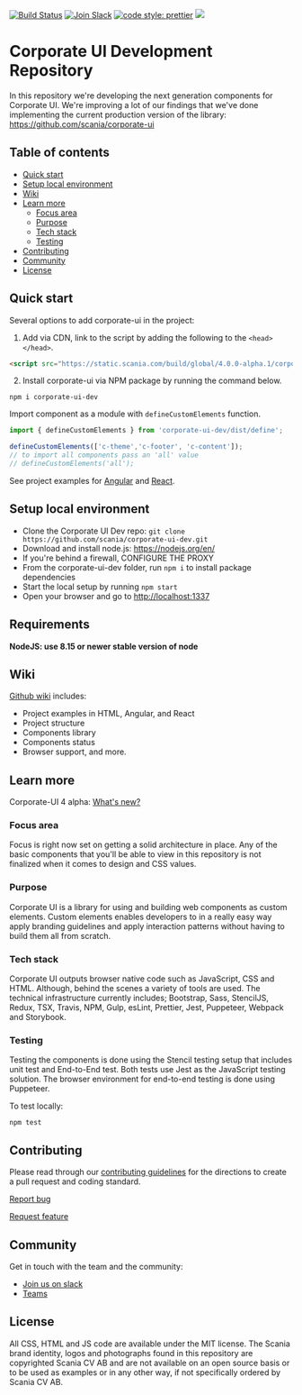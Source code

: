 [![Build Status](https://travis-ci.com/scania/corporate-ui-dev.svg?branch=master)](https://travis-ci.com/scania/corporate-ui-dev)
[![Join Slack](https://img.shields.io/badge/slack-join-%23dd3072.svg)](https://join.slack.com/t/corporate-ui/shared_invite/enQtNTI4NzMzOTQ3NTg4LTI1OGNhZGE2OTY0NzUwYzExMTJmMTQ2NjcxOTdkMjc0NDhlM2JlYTEyODY2ODJjYzUxNmYxNzhhMTQ5MDhmOWQ)
[![code style: prettier](https://img.shields.io/badge/code_style-prettier-ff69b4.svg?style=flat-square)](https://github.com/prettier/prettier)
![](https://img.shields.io/github/license/scania/corporate-ui-dev.svg?style=flat)

# Corporate UI Development Repository

In this repository we're developing the next generation components for Corporate UI. We're improving a lot of our findings that we've done implementing the current production version of the library: https://github.com/scania/corporate-ui

## Table of contents

- [Quick start](#quick-start)
- [Setup local environment](#setup-local-environment)
- [Wiki](#wiki)
- [Learn more](#learn-more)
  - [Focus area](#focus-area)
  - [Purpose](#purpose)
  - [Tech stack](#tech-stack)
  - [Testing](#testing)
- [Contributing](#contributing)
- [Community](#community)
- [License](#license)

## Quick start

Several options to add corporate-ui in the project: 

1. Add via CDN, link to the script by adding the following to the `<head></head>`.

```html
<script src="https://static.scania.com/build/global/4.0.0-alpha.1/corporate-ui.js"></script>
```

2. Install corporate-ui via NPM package by running the command below.

```
npm i corporate-ui-dev
```

Import component as a module with `defineCustomElements` function.

```js
import { defineCustomElements } from 'corporate-ui-dev/dist/define';

defineCustomElements(['c-theme','c-footer', 'c-content']);
// to import all components pass an 'all' value
// defineCustomElements('all');
```

See project examples for [Angular](https://github.com/scania/corporate-ui-angular) and [React](https://github.com/scania/corporate-ui-react).

## Setup local environment

- Clone the Corporate UI Dev repo: `git clone https://github.com/scania/corporate-ui-dev.git`
- Download and install node.js: https://nodejs.org/en/
- If you're behind a firewall, CONFIGURE THE PROXY
- From the corporate-ui-dev folder, run `npm i` to install package dependencies
- Start the local setup by running `npm start`
- Open your browser and go to [http://localhost:1337](http://localhost:1337)

## Requirements

**NodeJS: use 8.15 or newer stable version of node**

## Wiki

[Github wiki](https://github.com/scania/corporate-ui-dev/wiki) includes: 
- Project examples in HTML, Angular, and React
- Project structure
- Components library
- Components status
- Browser support, and more. 

## Learn more

Corporate-UI 4 alpha: [What's new?](https://github.com/scania/corporate-ui-dev/releases/)

### Focus area

Focus is right now set on getting a solid architecture in place. Any of the basic components that you'll be able to view in this repository is not finalized when it comes to design and CSS values.

### Purpose

Corporate UI is a library for using and building web components as custom elements. Custom elements enables developers to in a really easy way apply branding guidelines and apply interaction patterns without having to build them all from scratch.

### Tech stack

Corporate UI outputs browser native code such as JavaScript, CSS and HTML. Although, behind the scenes a variety of tools are used. The technical infrastructure currently includes; Bootstrap, Sass, StencilJS, Redux, TSX, Travis, NPM, Gulp, esLint, Prettier, Jest, Puppeteer, Webpack and Storybook.

### Testing

Testing the components is done using the Stencil testing setup that includes unit test and End-to-End test. Both tests use Jest as the JavaScript testing solution. The browser environment for end-to-end testing is done using Puppeteer.

To test locally:

`npm test`

## Contributing

Please read through our [contributing guidelines](https://github.com/scania/corporate-ui-dev/blob/feature/contributing_guidelines/CONTRIBUTING.md) for the directions to create a pull request and coding standard.

[Report bug](https://github.com/scania/corporate-ui-dev/issues/new/choose)

[Request feature](https://github.com/scania/corporate-ui-dev/issues/new?assignees=&labels=Feature&template=feature_request.md&title=Feature+-+%22title+text%22)

## Community

Get in touch with the team and the community:
- [Join us on slack](https://join.slack.com/t/corporate-ui/shared_invite/enQtNTI4NzMzOTQ3NTg4LTI1OGNhZGE2OTY0NzUwYzExMTJmMTQ2NjcxOTdkMjc0NDhlM2JlYTEyODY2ODJjYzUxNmYxNzhhMTQ5MDhmOWQ)
- [Teams](https://teams.microsoft.com/l/team/19%3a1257007a64d44c64954acca27a9d4b46%40thread.skype/conversations?groupId=79f9bfeb-73e2-424d-9477-b236191ece5e&tenantId=3bc062e4-ac9d-4c17-b4dd-3aad637ff1ac)


## License

All CSS, HTML and JS code are available under the MIT license. The Scania brand identity, logos and photographs found in this repository are copyrighted Scania CV AB and are not available on an open source basis or to be used as examples or in any other way, if not specifically ordered by Scania CV AB.
